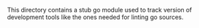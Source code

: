 This directory contains a stub go module used to track version of development
tools like the ones needed for linting go sources.
